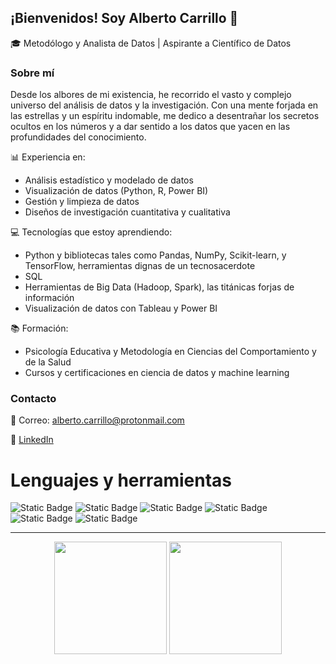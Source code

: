 ## ¡Bienvenidos! Soy Alberto Carrillo 👋

🎓 Metodólogo y Analista de Datos | Aspirante a Científico de Datos

### Sobre mí

Desde los albores de mi existencia, he recorrido el vasto y complejo universo del análisis de datos y la investigación. Con una mente forjada en las estrellas y un espíritu indomable, me dedico a desentrañar los secretos ocultos en los números y a dar sentido a los datos que yacen en las profundidades del conocimiento.

📊 Experiencia en:

  - Análisis estadístico y modelado de datos
  - Visualización de datos (Python, R, Power BI)
  - Gestión y limpieza de datos
  - Diseños de investigación cuantitativa y cualitativa

💻 Tecnologías que estoy aprendiendo:

   - Python y bibliotecas tales como Pandas, NumPy, Scikit-learn, y TensorFlow, herramientas dignas de un tecnosacerdote
   - SQL 
   - Herramientas de Big Data (Hadoop, Spark), las titánicas forjas de información
   - Visualización de datos con Tableau y Power BI

📚 Formación:

   - Psicología Educativa y Metodología en Ciencias del Comportamiento y de la Salud
   - Cursos y certificaciones en ciencia de datos y machine learning

### Contacto

  📧 Correo: alberto.carrillo@protonmail.com
  
  💼 [LinkedIn](https://www.linkedin.com/in/alberto-carrillop/)

# Lenguajes y herramientas
![Static Badge](https://img.shields.io/badge/R-%2311BAEE?style=flat&logo=R)
![Static Badge](https://img.shields.io/badge/Python-%23AB6C37?style=flat&logo=Python)
![Static Badge](https://img.shields.io/badge/SQL-%23F3D70C?style=flat&logo=PostgreSQL)
![Static Badge](https://img.shields.io/badge/Power%20BI-%23113BF2?style=flat&logo=Power%20BI)
![Static Badge](https://img.shields.io/badge/Excel-%23217346?style=flat&logo=Microsoft%20Excel)
![Static Badge](https://img.shields.io/badge/Git-%2332D2F0?style=flat&logo=Git)

---
<div align="center">
  <img height="180em" src="https://github-readme-stats.vercel.app/api?username=carrillo-p&theme=calm_pink&show_icons=true&count_private=true"/>
  <img height="180em" src="https://github-readme-stats.vercel.app/api/top-langs/?username=carrillo-p&theme=calm_pink&layout=compact&langs_count=6"/>
</div>

<!--
**carrillo-p/carrillo-p** is a ✨ _special_ ✨ repository because its `README.md` (this file) appears on your GitHub profile.

Here are some ideas to get you started:

- 🔭 I’m currently working on ...
- 🌱 I’m currently learning ...
- 👯 I’m looking to collaborate on ...
- 🤔 I’m looking for help with ...
- 💬 Ask me about ...
- 📫 How to reach me: ...
- 😄 Pronouns: ...
- ⚡ Fun fact: ...
-->
